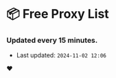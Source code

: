 # :package: Free Proxy List
### Updated every 15 minutes.

- Last updated: `2024-11-02 12:06`

:heart:
